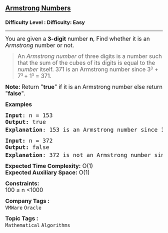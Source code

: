 <h2><a href="https://www.geeksforgeeks.org/problems/armstrong-numbers2727/1?page=5&difficulty=School&sortBy=submissions">Armstrong Numbers</a></h2><h3>Difficulty Level : Difficulty: Easy</h3><hr><div class="problems_problem_content__Xm_eO" style="user-select: auto;"><p style="user-select: auto;"><span style="font-size: 18px; user-select: auto;">You are given a<strong style="user-select: auto;"> 3-digit</strong> number <strong style="user-select: auto;">n</strong>, Find whether it is an <em style="user-select: auto;">Armstrong</em> number or not.</span></p>
<blockquote style="user-select: auto;">
<p style="user-select: auto;"><span style="font-size: 18px; user-select: auto;">An&nbsp;<em style="user-select: auto;">Armstrong number</em> of three digits is a number such that the sum of the cubes of its digits is equal to the <em style="user-select: auto;">number </em>itself.&nbsp;</span><span style="font-size: 18px; user-select: auto;">371 is an&nbsp;</span><span style="font-size: 18px; user-select: auto;">Armstrong number</span><span style="font-size: 18px; user-select: auto;">&nbsp;since 3</span><sup style="user-select: auto;">3</sup><span style="font-size: 18px; user-select: auto;">&nbsp;+ 7</span><sup style="user-select: auto;">3&nbsp;</sup><span style="font-size: 18px; user-select: auto;">+ 1</span><sup style="user-select: auto;">3</sup><span style="font-size: 18px; user-select: auto;"> = 371.&nbsp;</span></p>
</blockquote>
<p style="user-select: auto;"><span style="font-size: 18px; user-select: auto;"><strong style="user-select: auto;">Note: </strong>Return "<strong style="user-select: auto;">true</strong>" if it is an Armstrong number else return "<strong style="user-select: auto;">false</strong>".</span></p>
<p style="user-select: auto;"><span style="font-size: 18px; user-select: auto;"><strong style="user-select: auto;">Examples</strong></span></p>
<pre style="user-select: auto;"><span style="font-size: 18px; user-select: auto;"><strong style="user-select: auto;">Input</strong>: n = 153
<strong style="user-select: auto;">Output:</strong> true
<strong style="user-select: auto;">Explanation</strong>: 153 is an&nbsp;Armstrong number<strong style="user-select: auto;"> </strong>since 1<sup style="user-select: auto;">3</sup> + 5<sup style="user-select: auto;">3 </sup>+ 3<sup style="user-select: auto;">3</sup> = 153. Hence answer is "true".</span>
</pre>
<pre style="user-select: auto;"><span style="font-size: 18px; user-select: auto;"><strong style="user-select: auto;">Input: </strong>n = 372
<strong style="user-select: auto;">Output: </strong>false
<strong style="user-select: auto;">Explanation</strong>: 372 is not an Armstrong number<strong style="user-select: auto;"> </strong>since 3<sup style="user-select: auto;">3</sup> + 7<sup style="user-select: auto;">3 </sup>+ 2<sup style="user-select: auto;">3</sup> = 378. Hence answer is "false".</span></pre>
<p style="user-select: auto;"><span style="font-size: 18px; user-select: auto;"><strong style="user-select: auto;">Expected Time Complexity:</strong> O(1)<br style="user-select: auto;"><strong style="user-select: auto;">Expected Auxiliary Space:</strong> O(1)&nbsp;</span></p>
<p style="user-select: auto;"><span style="font-size: 18px; user-select: auto;"><strong style="user-select: auto;">Constraints:</strong><br style="user-select: auto;">100 ≤ n &lt;1000&nbsp;</span></p></div><p><span style=font-size:18px><strong>Company Tags : </strong><br><code>VMWare</code>&nbsp;<code>Oracle</code>&nbsp;<br><p><span style=font-size:18px><strong>Topic Tags : </strong><br><code>Mathematical</code>&nbsp;<code>Algorithms</code>&nbsp;